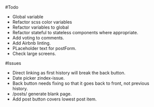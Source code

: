 #Todo
- Global variable
- Refactor scss color variables
- Refactor variables to global
- Refactor stateful to stateless components where appropriate.
- Add voting to comments.
- Add Airbnb linting.
- PLaceholder text for postForm.
- Check large screens.

#Issues
- Direct linking as first history will break the back button.
- Date picker zindex-issue.
- Back button needs fixing so that it goes back to front, not previous history.
- /posts/ generate blank page.
- Add post button covers lowest post item.